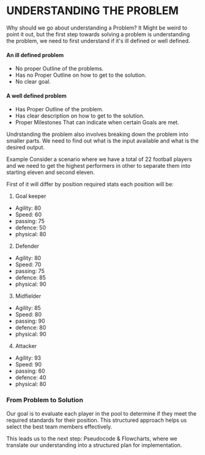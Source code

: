 # UNDERSTANDING THE PROBLEM
Why should we go about understanding a Problem? It Might be weird to point it out, but the first step towards solving a problem is understanding the problem, we need to first understand if it's ill defined or well defined.

  
  #### An ill defined problem 
   - No proper Outline of the problems.
   - Has no Proper Outline on how to get to the solution.
   - No clear goal.


  #### A well defined problem 
   - Has Proper Outline of the problem.
   - Has clear description on how to get to the solution.
   - Proper Milestones That can indicate when certain Goals are met.



Undrstanding the problem also involves breaking down the problem into smaller parts. We need to find out what is the input available and what is the desired output.

Example
Consider a scenario where we have a total of 22 football players and we need to get the highest performers in other to separate them into starting eleven and second eleven.

First of it will differ by position required stats each position will be: 

 1. Goal keeper 
  - Agility: 80
  - Speed: 60
  - passing: 75
  - defence: 50
  - physical: 80


 2. Defender
  - Agility: 80
  - Speed: 70
  - passing: 75
  - defence: 85
  - physical: 90


 3. Midfielder
  - Agility: 85
  - Speed: 80
  - passing: 90
  - defence: 80
  - physical: 90

  4. Attacker
  - Agility: 93
  - Speed: 90
  - passing: 60
  - defence: 40
  - physical: 80

 ### From Problem to Solution
 Our goal is to evaluate each player in the pool to determine if they meet the required standards for their position. This structured approach helps us select the best team members effectively.

 This leads us to the next step: Pseudocode & Flowcharts, where we translate our understanding into a structured plan for implementation.
